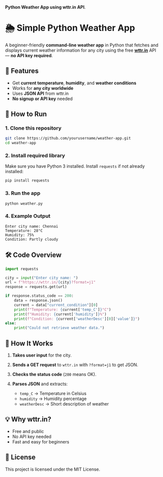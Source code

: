 **Python Weather App using wttr.in API**.


# 🌦 Simple Python Weather App

A beginner-friendly **command-line weather app** in Python that fetches and displays current weather information for any city using the free **[wttr.in](https://wttr.in)** API — **no API key required**.

## 📌 Features
- Get **current temperature**, **humidity**, and **weather conditions**
- Works for **any city worldwide**
- Uses **JSON API** from wttr.in
- **No signup or API key** needed

## 🚀 How to Run

### 1. Clone this repository
```bash
git clone https://github.com/yourusername/weather-app.git
cd weather-app
````

### 2. Install required library

Make sure you have Python 3 installed.
Install `requests` if not already installed:

```bash
pip install requests
```

### 3. Run the app

```bash
python weather.py
```

### 4. Example Output

```
Enter city name: Chennai
Temperature: 28°C
Humidity: 75%
Condition: Partly cloudy
```

## 🛠 Code Overview

```python
import requests

city = input("Enter city name: ")
url = f"https://wttr.in/{city}?format=j1"
response = requests.get(url)

if response.status_code == 200:
    data = response.json()
    current = data["current_condition"][0]
    print(f"Temperature: {current['temp_C']}°C")
    print(f"Humidity: {current['humidity']}%")
    print(f"Condition: {current['weatherDesc'][0]['value']}")
else:
    print("Could not retrieve weather data.")
```

## 📜 How It Works

1. **Takes user input** for the city.
2. **Sends a GET request** to `wttr.in` with `?format=j1` to get JSON.
3. **Checks the status code** (`200` means OK).
4. **Parses JSON** and extracts:

   * `temp_C` → Temperature in Celsius
   * `humidity` → Humidity percentage
   * `weatherDesc` → Short description of weather

## 💡 Why wttr.in?

* Free and public
* No API key needed
* Fast and easy for beginners

## 📄 License

This project is licensed under the MIT License.

